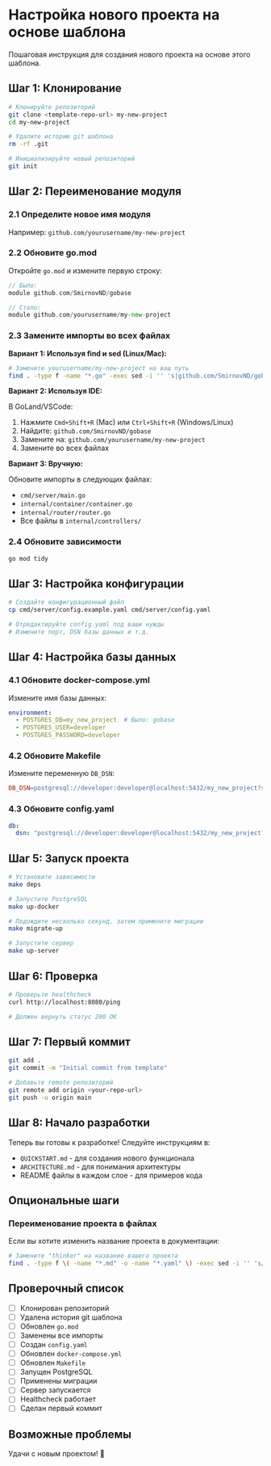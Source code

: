 # Настройка нового проекта на основе шаблона

Пошаговая инструкция для создания нового проекта на основе этого шаблона.

## Шаг 1: Клонирование

```bash
# Клонируйте репозиторий
git clone <template-repo-url> my-new-project
cd my-new-project

# Удалите историю git шаблона
rm -rf .git

# Инициализируйте новый репозиторий
git init
```

## Шаг 2: Переименование модуля

### 2.1 Определите новое имя модуля

Например: `github.com/yourusername/my-new-project`

### 2.2 Обновите go.mod

Откройте `go.mod` и измените первую строку:

```go
// Было:
module github.com/SmirnovND/gobase

// Стало:
module github.com/yourusername/my-new-project
```

### 2.3 Замените импорты во всех файлах

**Вариант 1: Используя find и sed (Linux/Mac):**

```bash
# Замените yourusername/my-new-project на ваш путь
find . -type f -name "*.go" -exec sed -i '' 's|github.com/SmirnovND/gobase|github.com/yourusername/my-new-project|g' {} +
```

**Вариант 2: Используя IDE:**

В GoLand/VSCode:
1. Нажмите `Cmd+Shift+R` (Mac) или `Ctrl+Shift+R` (Windows/Linux)
2. Найдите: `github.com/SmirnovND/gobase`
3. Замените на: `github.com/yourusername/my-new-project`
4. Замените во всех файлах

**Вариант 3: Вручную:**

Обновите импорты в следующих файлах:
- `cmd/server/main.go`
- `internal/container/container.go`
- `internal/router/router.go`
- Все файлы в `internal/controllers/`

### 2.4 Обновите зависимости

```bash
go mod tidy
```

## Шаг 3: Настройка конфигурации

```bash
# Создайте конфигурационный файл
cp cmd/server/config.example.yaml cmd/server/config.yaml

# Отредактируйте config.yaml под ваши нужды
# Измените порт, DSN базы данных и т.д.
```

## Шаг 4: Настройка базы данных

### 4.1 Обновите docker-compose.yml

Измените имя базы данных:

```yaml
environment:
  - POSTGRES_DB=my_new_project  # Было: gobase
  - POSTGRES_USER=developer
  - POSTGRES_PASSWORD=developer
```

### 4.2 Обновите Makefile

Измените переменную `DB_DSN`:

```makefile
DB_DSN=postgresql://developer:developer@localhost:5432/my_new_project?sslmode=disable
```

### 4.3 Обновите config.yaml

```yaml
db:
  dsn: "postgresql://developer:developer@localhost:5432/my_new_project?sslmode=disable"
```

## Шаг 5: Запуск проекта

```bash
# Установите зависимости
make deps

# Запустите PostgreSQL
make up-docker

# Подождите несколько секунд, затем примените миграции
make migrate-up

# Запустите сервер
make up-server
```

## Шаг 6: Проверка

```bash
# Проверьте healthcheck
curl http://localhost:8080/ping

# Должен вернуть статус 200 OK
```

## Шаг 7: Первый коммит

```bash
git add .
git commit -m "Initial commit from template"

# Добавьте remote репозиторий
git remote add origin <your-repo-url>
git push -u origin main
```

## Шаг 8: Начало разработки

Теперь вы готовы к разработке! Следуйте инструкциям в:

- `QUICKSTART.md` - для создания нового функционала
- `ARCHITECTURE.md` - для понимания архитектуры
- README файлы в каждом слое - для примеров кода

## Опциональные шаги

### Переименование проекта в файлах

Если вы хотите изменить название проекта в документации:

```bash
# Замените "thinker" на название вашего проекта
find . -type f \( -name "*.md" -o -name "*.yaml" \) -exec sed -i '' 's/thinker/my-new-project/g' {} +
```

## Проверочный список

- [ ] Клонирован репозиторий
- [ ] Удалена история git шаблона
- [ ] Обновлен `go.mod`
- [ ] Заменены все импорты
- [ ] Создан `config.yaml`
- [ ] Обновлен `docker-compose.yml`
- [ ] Обновлен `Makefile`
- [ ] Запущен PostgreSQL
- [ ] Применены миграции
- [ ] Сервер запускается
- [ ] Healthcheck работает
- [ ] Сделан первый коммит

## Возможные проблемы

Удачи с новым проектом! 🎉